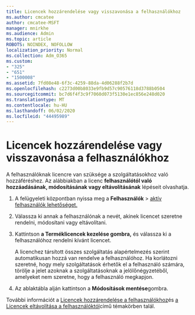 ```yaml
---
title: Licencek hozzárendelése vagy visszavonása a felhasználókhoz
ms.author: cmcatee
author: cmcatee-MSFT
manager: mnirkhe
ms.audience: Admin
ms.topic: article
ROBOTS: NOINDEX, NOFOLLOW
localization_priority: Normal
ms.collection: Adm_O365
ms.custom:
- "325"
- "651"
- "1500008"
ms.assetid: 7fd08e48-6f3c-4259-88da-4d06288f2b7d
ms.openlocfilehash: c2273d00b8033e9fb9d57c90576118d3788b0504
ms.sourcegitcommit: bc7d6f4f3c9f7060d073f5130e1ec856e248d020
ms.translationtype: MT
ms.contentlocale: hu-HU
ms.lasthandoff: 06/02/2020
ms.locfileid: "44495989"
---
```

# <a name="assign-or-unassign-licenses-to-users"></a>Licencek hozzárendelése vagy visszavonása a felhasználókhoz

A felhasználóknak licencre van szüksége a szolgáltatásokhoz való hozzáféréshez. Az alábbiakban a licenc **felhasználótól való hozzáadásának, módosításának vagy eltávolításának** lépéseit olvashatja.
  
1. A felügyeleti központban nyissa meg a **Felhasználók** \> [aktív felhasználók lehetőséget.](https://go.microsoft.com/fwlink/p/?linkid=834822)

2. Válassza ki annak a felhasználónak a nevét, akinek licencet szeretne rendelni, módosítani vagy eltávolítani.

3. Kattintson **a Terméklicencek kezelése gombra,** és válassza ki a felhasználóhoz rendelni kívánt licencet.

    A licenchez társított összes szolgáltatás alapértelmezés szerint automatikusan hozzá van rendelve a felhasználóhoz. Ha korlátozni szeretné, hogy mely szolgáltatások érhetők el a felhasználó számára, törölje a jelet azoknak a szolgáltatásoknak a jelölőnégyzetéből, amelyeket nem szeretne, hogy a felhasználó megkapjon.

4. Az ablaktábla alján kattintson a **Módosítások mentése**gombra.

További információt a [Licencek hozzárendelése a felhasználókhoz](https://docs.microsoft.com/microsoft-365/admin/add-users/add-users)és [a Licencek eltávolítása a felhasználóktól](https://docs.microsoft.com/microsoft-365/admin/add-users/delete-a-user)című témakörben talál.